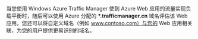 ﻿当您使用 Windows Azure Traffic Manager 使到 Azure Web 应用的流量实现负载平衡时，随后可以使用 Azure 分配的 **\*.trafficmanager.cn** 域名评估该 Web 应用。您还可以将自定义域名（例如 www.contoso.com）与您的 Web 应用相关联，为您的用户提供更易识别的域名。<!--HONumber=41-->
